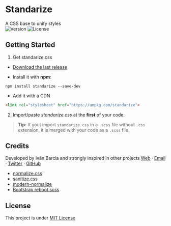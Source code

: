 # Standarize
A CSS base to unify styles   
![Version](https://img.shields.io/github/package-json/v/barcia/standarize.svg)
![License](https://img.shields.io/github/license/barcia/standarize.svg)


## Getting Started

1. Get standarize.css

  * [Download the last release](https://github.com/barcia/standarize/releases/latest)

  * Install it with **npm**:
  ```shell
  npm install standarize --save-dev
  ```

  * Add it with a CDN
  ```html
  <link rel="stylesheet" href="https://unpkg.com/standarize">
  ```
2. Import/paste *standarize.css* at the **first** of your code.

> **Tip:** If yout import `standarize.css` in a `.scss` file without `.css` extension, it is merged with your code as a `.scss` file.



## Credits
Developed by Iván Barcia and strongly inspired in other projects
[Web](https://barcia.gal) · [Email](mailto:ivan@barcia.gal) · [Twitter](http://www.twitter.com/bartzia) · [GitHub](http://www.github.com/barcia)

 * [normalize.css](https://github.com/necolas/normalize.css)
 * [sanitize.css](https://github.com/csstools/sanitize.css)
 * [modern-normalize](https://github.com/sindresorhus/modern-normalize)
 * [Bootstrap reboot.scss](https://github.com/twbs/bootstrap/blob/v4-dev/scss/_reboot.scss)


## License
This project is under [MIT License](https://github.com/barcia/bramework/blob/master/LICENSE)
